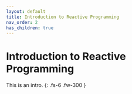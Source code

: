 ```yaml
---
layout: default
title: Introduction to Reactive Programming
nav_order: 2
has_children: true
---
```


# Introduction to Reactive Programming

This is an intro.
{: .fs-6 .fw-300 }